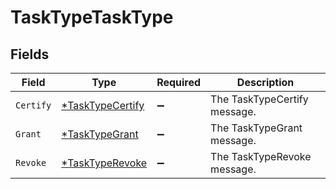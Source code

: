 # TaskTypeTaskType


## Fields

| Field                                                      | Type                                                       | Required                                                   | Description                                                |
| ---------------------------------------------------------- | ---------------------------------------------------------- | ---------------------------------------------------------- | ---------------------------------------------------------- |
| `Certify`                                                  | [*TaskTypeCertify](../../models/shared/tasktypecertify.md) | :heavy_minus_sign:                                         | The TaskTypeCertify message.                               |
| `Grant`                                                    | [*TaskTypeGrant](../../models/shared/tasktypegrant.md)     | :heavy_minus_sign:                                         | The TaskTypeGrant message.                                 |
| `Revoke`                                                   | [*TaskTypeRevoke](../../models/shared/tasktyperevoke.md)   | :heavy_minus_sign:                                         | The TaskTypeRevoke message.                                |